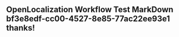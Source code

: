 <properties
ms.topic="hero-topic"
ms.test1="hero-topic"
ms.test2="test"/>

## OpenLocalization Workflow Test MarkDown bf3e8edf-cc00-4527-8e85-77ac22ee93e1 thanks!
<!--HONumber=Mar16_HO3-->
